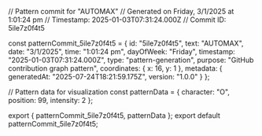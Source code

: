 // Pattern commit for "AUTOMAX"
// Generated on Friday, 3/1/2025 at 1:01:24 pm
// Timestamp: 2025-01-03T07:31:24.000Z
// Commit ID: 5ile7z0f4t5

const patternCommit_5ile7z0f4t5 = {
  id: "5ile7z0f4t5",
  text: "AUTOMAX",
  date: "3/1/2025",
  time: "1:01:24 pm",
  dayOfWeek: "Friday",
  timestamp: "2025-01-03T07:31:24.000Z",
  type: "pattern-generation",
  purpose: "GitHub contribution graph pattern",
  coordinates: {
    x: 16,
    y: 1
  },
  metadata: {
    generatedAt: "2025-07-24T18:21:59.175Z",
    version: "1.0.0"
  }
};

// Pattern data for visualization
const patternData = {
  character: "O",
  position: 99,
  intensity: 2
};

export { patternCommit_5ile7z0f4t5, patternData };
export default patternCommit_5ile7z0f4t5;
